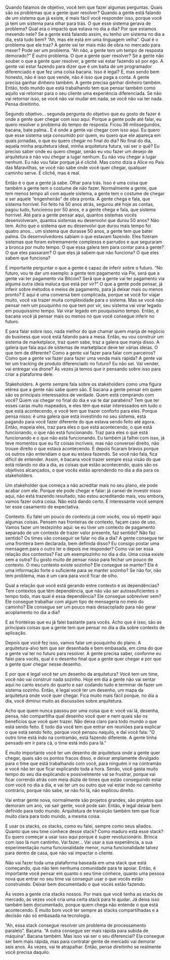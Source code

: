 Quando falamos de objetivo, você tem que fazer algumas perguntas. Quais são os problemas que a gente quer resolver? Quando a gente está falando de um sistema que já existe, é mais fácil você responder isso, porque você já tem um sistema para olhar para trás. O que esse sistema gerava de problema? Qual era o impacto que estava no dia a dia? Por que estamos mexendo nele? Se a gente está falando assim, eu tenho um sistema no dia a dia, está tudo bem? “Ah, mas ele está em uma linguagem velha”. Qual é o problema que ele traz? A gente vai ter mais mão de obra no mercado para mexer? Pode ser um problema. “Ah não, a gente tem um tempo de resposta demorado?” É outro problema. O que a gente quer resolver? Se a gente não souber o que a gente quer resolver, a gente vai estar fazendo só por ego. A gente vai estar fazendo para dizer que é um baita de um programador diferenciado e que fez uma coisa bacana. Isso é legal? É, mas sendo bem honesto, não é isso que vende, não é isso que paga a conta. A gente precisa ganhar dinheiro também. A gente precisa ganhar dinheiro também. Então, todo mundo que está trabalhando tem que pensar também como aquilo vai retornar para o seu cliente uma experiência diferenciada. Se não vai retornar isso, se você não vai mudar em nada, se você não vai ter nada. Pensa direitinho.

Segundo objetivo… segunda pergunta do objetivo que eu gosto de fazer é onde a gente quer chegar com isso aqui. Porque a gente pode até falar, eu quero resolver o problema do tempo de resposta. Ficou 36 milissegundos, bacana, bate palma.. E é onde a gente vai chegar com isso aqui. Eu quero que esse sistema seja consumido por quem, eu quero que ele apareça em quais jornadas, o que eu quero chegar no final do dia? No final do dia, aquela minha arquitetura ideal, minha arquitetura futura, vai ser o quê? Eu preciso saber onde eu quero chegar, senão eu vou fazer um desejo de arquitetura e não vou chegar a lugar nenhum. Eu não vou chegar a lugar nenhum. Eu não vou falar porque já é clichê. Mas como dizia a Alice no País das Maravilhas, se você não sabe onde você quer chegar, qualquer caminho serve. É clichê, mas é real.

Então é o que a gente já sabe. Olhar para trás. Isso é uma coisa que também a gente tem o costume de não fazer. Normalmente a gente, que tem menos tempo ali com aquele sistema, a gente tem o costume de chegar e ser aquele “engenheirão” de obra pronta. A gente chega e fala, que sistema horrível. Foi feito há 50 anos atrás, segurou até hoje as contas, pagou tudo, funcionou por 50 anos, e a gente chega e fala, que sistema horrível. Até para a gente pensar aqui, quantos sistemas vocês desenvolveram, quantos sistemas eu desenvolvi que durou 50 anos? Não tem. Acho que o sistema que eu desenvolvi que durou mais tempo foi quatro anos... um sistema que durasse 50 anos, a gente tem que bater palma. Os desenvolvedores sabiam o que estavam fazendo. Eles fizeram sistemas que foram extremamente complexos e parrudos e que seguraram a bronca por muito tempo. O que essa galera tem para contar para a gente? O que eles passaram? O que eles já sabem que não funciona? O que eles sabem que funciona?

É importante perguntar o que a gente é capaz de inferir sobre o futuro. “No futuro, vou te dar um exemplo: a gente tem pagamento via Pix, será que a gente vai ter pagamento via Bitcoin? Será que a gente vai ter pagamento via alguma outra ideia maluca que está por vir?”  O que a gente pode pensar, já inferir sobre métodos e meios de pagamento, para já deixar mais ou menos pronto? E aqui é uma conversa bem complicada, porque se você for viajar muito, você vai trazer muita complexidade para o sistema. Mas se você não pensar nem um pouquinho no que tem por vir, seu sistema vai virar legado em pouquíssimo tempo. Vai virar legado em pouquíssimo tempo. Então, é bacana você já pensar mais ou menos no que você consegue inferir no futuro.

E para falar sobre isso, nada melhor do que chamar quem manja de negócio do business que você está falando para a mesa. Então, eu vou construir um sistema de marketplace, traz quem sabe, traz a galera que manja disso. A galera que fala aqui de sistemas de marketplace deve ter várias ideias. O que tem de diferente? Como a gente vai fazer para falar com parceiros? Como que a gente vai fazer para fazer uma venda mais rápida? A gente vai ter um tracking de produto diferenciado no futuro? Eu não sei. Vai vender, vai entregar via drone? Às vezes já temos que ir pensando sobre isso para criar a plataforma dele.

Stakeholders. A gente sempre fala sobre os stakeholders como uma figura etérea que a gente não sabe quem são. É bacana a gente pensar em quem são os principais interessados de verdade. Quem está comprando com você? Quem vai chegar no final do dia e vai te dar parabéns? Tem que ter esses caras muito mapeados, e eles têm que estar interessados em tudo o que está acontecendo, e você tem que trazer conforto para eles. Porque pensa nisso: é uma galera que está investindo no seu sistema, está pagando para você fazer diferente do que estava sendo feito até agora. Então, mapeia eles, traz para eles o que está acontecendo, o que está funcionando, o que não está funcionando. Traz para eles o que está funcionando e o que não está funcionando. Eu também já falhei com isso, já teve momentos que eu fiz coisas incríveis, mas não conversei direito, não trouxe direito o que estava acontecendo. E depois ficaram bravos porque os outros não entendiam o que eu estava fazendo. Se você não fala, fica difícil de entender. Assim, é bacana você trazer sempre essa visão do que está rolando no dia a dia, as coisas que estão acontecendo, quais são os objetivos alcançados, o que vocês estão aprendendo no dia a dia para os stakeholders.

Um stakeholder que começa a não acreditar mais no seu plano, ele pode acabar com ele. Porque ele pode chegar e falar: já cansei de investir nisso aqui, não está trazendo resultado, não estou acreditando mais, vou embora, vamos fazer outra coisa. Não está dando certo. É interessante você sempre ter esse casamento de expectativa.

Contexto. Eu falei um pouco do contexto já com vocês, vou só repetir aqui algumas coisas. Pensem nas fronteiras de contexto, façam caso de uso. Vamos fazer um testezinho aqui: se eu tiver um contexto de pagamento separado de um contexto de trazer valor presente, faz sentido? Não faz sentido? Os times vão conseguir se falar no dia a dia? A gente consegue ter uma fronteira bem declarada, bem definida disso? Eu consigo postar uma mensagem para o outro ler e depois me responder? Como vai ser essa relação dos contextos? Faz um exemplozinho no dia a dia. Uma coisa existe sem a outra? Eu gosto muito de pensar nisso para fechar um pouco de contexto. O meu contexto existe sozinho? Ele consegue se manter? Ele é uma informação forte o suficiente para se manter sozinho? Se não for, não tem problema, mas é um cara para você ficar de olho.

Qual a relação que você está gerando entre contexto e as dependências? Tem contextos que têm dependência, que não vão ser autossuficientes o tempo todo, mas qual é essa dependência? Ele consegue sobreviver sem? Ele consegue trabalhar com algum tipo de mensageria no meio do caminho? Ele consegue ser um pouco mais desacoplado para não gerar acoplamento no dia a dia?

E as fronteiras que eu já falei bastante para vocês. Acho que é isso, são as principais coisas que a gente tem que pensar no dia a dia sobre contexto de aplicação.

Depois que você fez isso, vamos falar um pouquinho do plano. A arquitetura-alvo tem que ser desenhada e bem embasada, em cima do que a gente vai ter no futuro para resolver. A gente precisa saber, conforme eu falei para vocês, qual é o desenho final que a gente quer chegar e por que a gente quer chegar nesse desenho. 

E por que é legal você ter um desenho da arquitetura? Você tem um time, você não vai construir nada sozinho. Hoje em dia a gente não vai sentar aqui no canto escuro do quarto e sair codando tudo e terminar de fazer um sistema sozinho. Então, é legal você ter um desenho, um mapa da arquitetura onde você quer chegar. Fica muito mais fácil porque, no dia a dia, você diminui muito as discussões sobre arquitetura.

Acho que quem nunca passou por uma coisa que é: você vai lá, desenha, pensa, não compartilha qual desenho você quer e nem quais são os benefícios que você quer trazer. Não deixa claro para todo mundo o que está sendo feito. E todo dia você tem que entrar em reuniões para explicar o que está sendo feito, porque você pensou naquilo, e daí você fala: "O outro time está indo na contramão, está fazendo diferente. A gente tinha pensado em ir para cá, o time está indo para lá."

É muito importante você ter um desenho de arquitetura onde a gente quer chegar, quais são os pontos fracos disso, e deixar amplamente divulgado para o time que está trabalhando com você, para ninguém ir na contramão e você não ter que ficar explicando toda a hora. Senão, você gasta muito tempo do seu dia explicando e possivelmente vai se frustrar, porque vai ficar correndo atrás com meia dúzia de times que estão conseguindo estar com você no dia a dia, e vai ter um ou outro que vai estar indo no caminho contrário, porque não sabe, se não foi lá, não explicou direito.

Vai entrar gente nova, normalmente são projetos grandes, são projetos que demoram um ano, vai sair gente, você pode sair. Então, é legal deixar bem definido para todo mundo. Arquitetura de transição também tem que ficar muito clara para todo mundo, a mesma coisa.

E usar os stacks, os stacks, como eu falei, sempre como seus aliados. Quanto que seu time conhece desse stack? Como maduro está esse stack? Eu quero começar a usar isso aqui porque é super revolucionário. Brinca com isso lá num cantinho. Vai fazer... Vai usar a sua experiência, a sua experimentação numa funcionalidade menor, numa funcionalidade talvez para dentro de casa, que não vai impactar o cliente.

Não vai fazer toda uma plataforma baseada em uma stack que está começando, que não tem nenhuma comunidade para te apoiar. Então, é importante você pensar em quanto o seu time conhece, quanto uma pessoa nova que entrar no seu time vai conseguir usar o que vocês estão construindo. Deixar bem documentado o que vocês estão fazendo.

Às vezes a gente cria stacks nossos. Por mais que você tenha as stacks de mercado, às vezes você cria uma certa stack para te ajudar. Já deixa isso também bem documentado, porque quem chega não entende o que está acontecendo. É muito bom você ter sempre as stacks compartilhadas e a decisão não só embasada na tecnologia.

“Ah, essa stack consegue resolver um problema de processamento paralelo”. Bacana. “A outra consegue ser mais rápida para subida de máquina”. Bacana também. Mas isso vai ser o seu diferencial? Ela consegue ser bem mais rápida, mas para contratar gente de mercado vai demorar seis anos. Às vezes, vai te atrapalhar. Então, pense direitinho se realmente você precisa daquilo.